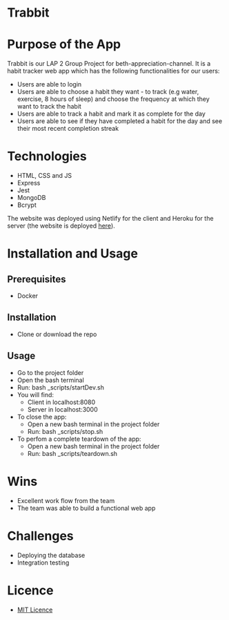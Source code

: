 # Trabbit
# Purpose of the App
Trabbit is our LAP 2 Group Project for beth-appreciation-channel. It is a habit tracker web app which has the following functionalities for our users:
- Users are able to login
- Users are able to choose a habit they want - to track (e.g water, exercise, 8 hours of sleep) and choose the frequency at which they want to track the habit
- Users are able to track a habit and mark it as complete for the day
- Users are able to see if they have completed a habit for the day and see their most recent completion streak

# Technologies
- HTML, CSS and JS
- Express
- Jest
- MongoDB
- Bcrypt

The website was deployed using Netlify for the client and Heroku for the server (the website is deployed [here](https://trabbit-server.herokuapp.com/)).

# Installation and Usage
## Prerequisites
- Docker
## Installation 
- Clone or download the repo
## Usage
- Go to the project folder
- Open the bash terminal
- Run: bash _scripts/startDev.sh
- You will find:
    - Client in localhost:8080
    - Server in localhost:3000
- To close the app:
    - Open a new bash terminal in the project folder
    - Run: bash _scripts/stop.sh
- To perfom a complete teardown of the app:
    - Open a new bash terminal in the project folder
    - Run: bash _scripts/teardown.sh

# Wins
- Excellent work flow from the team
- The team was able to build a functional web app

# Challenges
- Deploying the database
- Integration testing 

# Licence
- [MIT Licence](https://opensource.org/licenses/mit-license.php)
